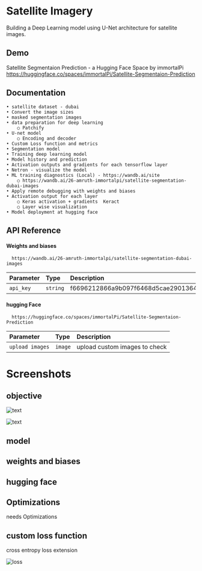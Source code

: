 
# Satellite Imagery

Building a Deep Learning model using U-Net architecture for satellite images.


## Demo

Satellite Segmentaion Prediction - a Hugging Face Space by immortalPi
https://huggingface.co/spaces/immortalPi/Satellite-Segmentaion-Prediction


## Documentation

	• satellite dataset - dubai
	• Convert the image sizes 
	• masked segmentation images
	• data preparation for deep learning
		○ Patchify 
	• U-net model
		○ Encoding and decoder 
	• Custom Loss function and metrics 
	• Segmentation model
	• Training deep learning model
	• Model history and prediction
	• Activation outputs and gradients for each tensorflow layer 
	• Netron - visualize the model
	• ML training diagnostics (Local) - https://wandb.ai/site
		○ https://wandb.ai/26-amruth-immortalpi/satellite-segmentation-dubai-images 
	• Apply remote debugging with weights and biases 
	• Activation output for each layer 
		○ Keras activation + gradients  Keract
		○ Layer wise visualization 
	• Model deployment at hugging face



## API Reference

#### Weights and biases 

```https
  https://wandb.ai/26-amruth-immortalpi/satellite-segmentation-dubai-images
```

| Parameter | Type     | Description                |
| :-------- | :------- | :------------------------- |
| `api_key` | `string` | f6696212866a9b097f6468d5cae2901364cf7713 |

#### hugging Face

```https
  https://huggingface.co/spaces/immortalPi/Satellite-Segmentaion-Prediction
```

| Parameter | Type     | Description                       |
| :-------- | :------- | :-------------------------------- |
| `upload images`      | `image` | upload custom images to check |




# Screenshots

## objective
![text](https://github.com/amruthpai123/DeepLearningForSatelliteImagery/blob/main/Capture.JPG?raw=true)

![text](https://github.com/amruthpai123/DeepLearningForSatelliteImagery/blob/main/2.JPG?raw=true)

## model

## weights and biases

## hugging face




## Optimizations

needs Optimizations

## custom loss function 

cross entropy loss extension

![loss]()

